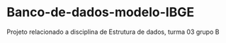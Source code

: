 # Banco-de-dados-modelo-IBGE
Projeto relacionado a disciplina de Estrutura de dados, turma 03 grupo B
